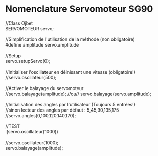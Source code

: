 <h1>Nomenclature Servomoteur SG90</h1>

//Class       Ojbet<br>
SERVOMOTEUR   servo;<br>
<br>
//Simplification de l'utilisation de la méthode (non obligatoire)<br>
#define amplitude servo.amplitude<br>
<br>
  //Setup<br>
  servo.setupServo(0);<br>
  <br>
  //Initialiser l'oscillateur en déinissant une vitesse (obligatoire!)<br>
  //servo.oscillateur(500);<br>
  <br>
  //Activer le balayage du servomoteur <br>
  //servo.balayage(amplitude); //ou// servo.balayage(servo.amplitude);<br>
<br>
  //Initialisation des angles par l'utilisateur (Toujours 5 entrées!)<br>
  //sinon lecteur des angles par défaut : 5,45,90,135,175<br>
  //servo.angles(0,100,120,140,170);<br>
<br>
  //TEST<br>
  i(servo.oscillateur(1000))<br>
<br>
  //servo.oscillateur(1000);<br>
  servo.balayage(amplitude);<br>
  <br>
  
  
